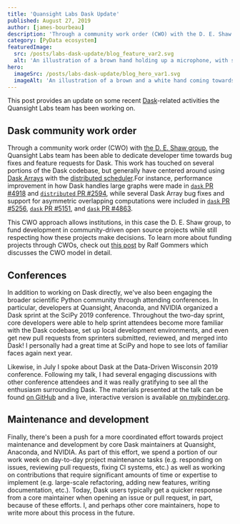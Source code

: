 ```yaml
---
title: 'Quansight Labs Dask Update'
published: August 27, 2019
author: [james-bourbeau]
description: 'Through a community work order (CWO) with the D. E. Shaw group, the Quansight Labs team has been able to dedicate developer time towards bug fixes and feature requests for Dask.'
category: [PyData ecosystem]
featuredImage:
  src: /posts/labs-dask-update/blog_feature_var2.svg
  alt: 'An illustration of a brown hand holding up a microphone, with some graphical elements highlighting the top of the microphone.'
hero:
  imageSrc: /posts/labs-dask-update/blog_hero_var1.svg
  imageAlt: 'An illustration of a brown and a white hand coming towards each other to pass a business card with the logo of Quansight Labs.'
---
```


This post provides an update on some recent [Dask](https://dask.org/)-related activities the Quansight Labs team has been working on.

## Dask community work order

Through a community work order (CWO) with [the D. E. Shaw group](https://www.deshaw.com/), the Quansight Labs team has been able to dedicate developer time towards bug fixes and feature requests for Dask. This work has touched on several portions of the Dask codebase, but generally have centered around using [Dask Arrays](https://docs.dask.org/en/latest/array.html) with the [distributed scheduler](https://distributed.dask.org/en/latest/).For instance, performance improvement in how Dask handles large graphs were made in [`dask` PR #4918](https://github.com/dask/dask/pull/4918) and [`distributed` PR #2594](https://github.com/dask/distributed/pull/2594), while several Dask Array bug fixes and support for asymmetric overlapping computations were included in [`dask` PR #5256](https://github.com/dask/dask/pull/5256), [`dask` PR #5151](https://github.com/dask/dask/pull/5151), and [`dask` PR #4863](https://github.com/dask/dask/pull/4863).

This CWO approach allows institutions, in this case the D. E. Shaw group, to fund development in community-driven open source projects while still respecting how these projects make decisions. To learn more about funding projects through CWOs, check out [this post](http://labs.quansight.org/blog/2019/05/community-driven-opensource-funded-development/) by Ralf Gommers which discusses the CWO model in detail.

## Conferences

In addition to working on Dask directly, we've also been engaging the broader scientific Python community through attending conferences. In particular, developers at Quansight, Anaconda, and NVIDIA organized a Dask sprint at the SciPy 2019 conference. Throughout the two-day sprint, core developers were able to help sprint attendees become more familiar with the Dask codebase, set up local development environments, and even get new pull requests from sprinters submitted, reviewed, and merged into Dask! I personally had a great time at SciPy and hope to see lots of familiar faces again next year.

Likewise, in July I spoke about Dask at the Data-Driven Wisconsin 2019 conference. Following my talk, I had several engaging discussions with other conference attendees and it was really gratifying to see all the enthusiasm surrounding Dask. The materials presented at the talk can be found [on GitHub](https://github.com/jrbourbeau/ddw-dask) and a live, interactive version is available [on mybinder.org](https://mybinder.org/v2/gh/jrbourbeau/ddw-dask/master?urlpath=lab/tree/ddw-dask.ipynb).

## Maintenance and development

Finally, there's been a push for a more coordinated effort towards project maintenance and development by core Dask maintainers at Quansight, Anaconda, and NVIDIA. As part of this effort, we spend a portion of our work week on day-to-day project maintenance tasks (e.g. responding on issues, reviewing pull requests, fixing CI systems, etc.) as well as working on contributions that require significant amounts of time or expertise to implement (e.g. large-scale refactoring, adding new features, writing documentation, etc.). Today, Dask users typically get a quicker response from a core maintainer when opening an issue or pull request, in part, because of these efforts. I, and perhaps other core maintainers, hope to write more about this process in the future.
